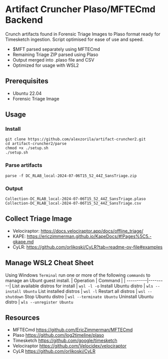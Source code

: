 # Artifact Cruncher Plaso/MFTECmd Backend
Crunch artifacts found in Forensic Triage Images to Plaso format ready for Timesketch ingestion. Script optimised for ease of use and speed.
* $MFT parsed separately using MFTECmd
* Remaining Triage ZIP parsed using Plaso
* Output merged into .plaso file and CSV
* Optimized for usage with WSL2

## Prerequisites
* Ubuntu 22.04
* Forensic Triage Image

## Usage
### Install
```
git clone https://github.com/alexzorila/artifact-cruncher2.git
cd artifact-cruncher2/parse
chmod +x ./setup.sh
./setup.sh
```
### Parse artifacts
```
parse -f DC_RLAB_local-2024-07-06T15_52_44Z_SansTriage.zip
```
### Output
```
Collection-DC_RLAB_local-2024-07-06T15_52_44Z_SansTriage.plaso
Collection-DC_RLAB_local-2024-07-06T15_52_44Z_SansTriage.csv
```
## Collect Triage Image
* Velociraptor: https://docs.velociraptor.app/docs/offline_triage/
* KAPE: https://ericzimmerman.github.io/KapeDocs/#!Pages%5C5.-gkape.md
* CyLR: https://github.com/orlikoski/CyLR?tab=readme-ov-file#examples

## Manage WSL2 Cheat Sheet
Using Windows `Terminal` run one or more of the following `commands` to manage an Ubunt guest install.
| Operation | Command |
| ----------|---------|
List available distros for install | `wsl -l -o`
Install Ubuntu distro | `wls --install Ubuntu`
List installed distros | `wsl -l`
Restart all distros | `wsl --shutdown`
Stop Ubuntu distro | `wsl --terminate Ubuntu`
Uninstall Ubuntu distro |  `wls --unregister Ubuntu`

## Resources
* MFTECmd https://github.com/EricZimmerman/MFTECmd
* Plaso https://github.com/log2timeline/plaso
* Timesketch https://github.com/google/timesketch
* Velociraptor https://github.com/Velocidex/velociraptor
* CyLR https://github.com/orlikoski/CyLR
